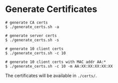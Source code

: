 # Generate Certificates

```
# generate CA certs
$ ./generate_certs.sh -a

# generate server certs
$ ./generate_certs.sh -s

# generate 10 client certs
$ ./generate_certs.sh -c 10

# generate 10 client certs with MAC addr AA:*
$ ./generate_certs.sh -c 10 -m AA:XX:XX:XX:XX:XX
```

The certificates will be available in `./certs/`.

